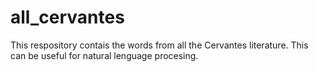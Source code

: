 # all_cervantes
This respository contais the words from all the Cervantes literature. This can be useful for natural lenguage procesing.
